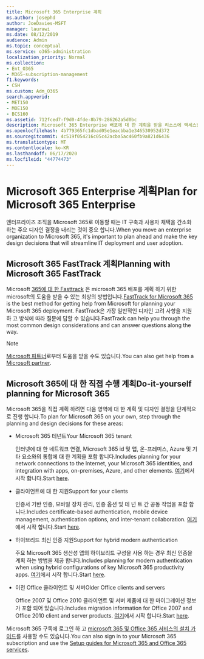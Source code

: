 ```yaml
---
title: Microsoft 365 Enterprise 계획
ms.author: josephd
author: JoeDavies-MSFT
manager: laurawi
ms.date: 08/12/2019
audience: Admin
ms.topic: conceptual
ms.service: o365-administration
localization_priority: Normal
ms.collection:
- Ent_O365
- M365-subscription-management
f1.keywords:
- CSH
ms.custom: Adm_O365
search.appverid:
- MET150
- MOE150
- BCS160
ms.assetid: 712fced7-f9d0-4fde-8b79-286262a5d0bc
description: Microsoft 365 Enterprise 배포에 대 한 계획을 받을 리소스에 액세스할 수 있습니다.
ms.openlocfilehash: 4b779365fc1dbad05e1eacbba1e346530952d372
ms.sourcegitcommit: 4c519f054216c05c42acba5ac460fb9a821d6436
ms.translationtype: MT
ms.contentlocale: ko-KR
ms.lasthandoff: 06/17/2020
ms.locfileid: "44774473"
---
```

# <a name="plan-for-microsoft-365-enterprise"></a><span data-ttu-id="43bdd-103">Microsoft 365 Enterprise 계획</span><span class="sxs-lookup"><span data-stu-id="43bdd-103">Plan for Microsoft 365 Enterprise</span></span>

<span data-ttu-id="43bdd-104">엔터프라이즈 조직을 Microsoft 365로 이동할 때는 IT 구축과 사용자 채택을 간소화 하는 주요 디자인 결정을 내리는 것이 중요 합니다.</span><span class="sxs-lookup"><span data-stu-id="43bdd-104">When you move an enterprise organization to Microsoft 365, it's important to plan ahead and make the key design decisions that will streamline IT deployment and user adoption.</span></span> 

## <a name="planning-with-microsoft-365-fasttrack"></a><span data-ttu-id="43bdd-105">Microsoft 365 FastTrack 계획</span><span class="sxs-lookup"><span data-stu-id="43bdd-105">Planning with Microsoft 365 FastTrack</span></span>

<span data-ttu-id="43bdd-106">Microsoft [365에 대 한 Fasttrack](https://www.microsoft.com/fasttrack/microsoft-365) 은 microsoft 365 배포를 계획 하기 위한 microsoft의 도움을 받을 수 있는 최상의 방법입니다.</span><span class="sxs-lookup"><span data-stu-id="43bdd-106">[FastTrack for Microsoft 365](https://www.microsoft.com/fasttrack/microsoft-365) is the best method for getting help from Microsoft for planning your Microsoft 365 deployment.</span></span> <span data-ttu-id="43bdd-107">FastTrack은 가장 일반적인 디자인 고려 사항을 지원 하 고 방식에 따라 질문에 답할 수 있습니다.</span><span class="sxs-lookup"><span data-stu-id="43bdd-107">FastTrack can help you through the most common design considerations and can answer questions along the way.</span></span> 

>[!Note]
><span data-ttu-id="43bdd-108">[Microsoft 파트너](https://www.microsoft.com/solution-providers/home)로부터 도움을 받을 수도 있습니다.</span><span class="sxs-lookup"><span data-stu-id="43bdd-108">You can also get help from a [Microsoft partner](https://www.microsoft.com/solution-providers/home).</span></span>
>

## <a name="do-it-yourself-planning-for-microsoft-365"></a><span data-ttu-id="43bdd-109">Microsoft 365에 대 한 직접 수행 계획</span><span class="sxs-lookup"><span data-stu-id="43bdd-109">Do-it-yourself planning for Microsoft 365</span></span>

<span data-ttu-id="43bdd-110">Microsoft 365을 직접 계획 하려면 다음 영역에 대 한 계획 및 디자인 결정을 단계적으로 진행 합니다.</span><span class="sxs-lookup"><span data-stu-id="43bdd-110">To plan for Microsoft 365 on your own, step through the planning and design decisions for these areas:</span></span>

- <span data-ttu-id="43bdd-111">Microsoft 365 테넌트</span><span class="sxs-lookup"><span data-stu-id="43bdd-111">Your Microsoft 365 tenant</span></span>

  <span data-ttu-id="43bdd-112">인터넷에 대 한 네트워크 연결, Microsoft 365 id 및 앱, 온-프레미스, Azure 및 기타 요소와의 통합에 대 한 계획을 포함 합니다.</span><span class="sxs-lookup"><span data-stu-id="43bdd-112">Includes planning for your network connections to the Internet, your Microsoft 365 identities, and integration with apps, on-premises, Azure, and other elements.</span></span> <span data-ttu-id="43bdd-113">[여기](subscriptions-licenses-accounts-and-tenants-for-microsoft-cloud-offerings.md)에서 시작 합니다.</span><span class="sxs-lookup"><span data-stu-id="43bdd-113">Start [here](subscriptions-licenses-accounts-and-tenants-for-microsoft-cloud-offerings.md).</span></span>

- <span data-ttu-id="43bdd-114">클라이언트에 대 한 지원</span><span class="sxs-lookup"><span data-stu-id="43bdd-114">Support for your clients</span></span>

  <span data-ttu-id="43bdd-115">인증서 기반 인증, 모바일 장치 관리, 인증 옵션 및 테 넌 트 간 공동 작업을 포함 합니다.</span><span class="sxs-lookup"><span data-stu-id="43bdd-115">Includes certificate-based authentication, mobile device management, authentication options, and inter-tenant collaboration.</span></span> <span data-ttu-id="43bdd-116">[여기](office-365-client-support-certificate-based-authentication.md)에서 시작 합니다.</span><span class="sxs-lookup"><span data-stu-id="43bdd-116">Start [here](office-365-client-support-certificate-based-authentication.md).</span></span>

- <span data-ttu-id="43bdd-117">하이브리드 최신 인증 지원</span><span class="sxs-lookup"><span data-stu-id="43bdd-117">Support for hybrid modern authentication</span></span>

  <span data-ttu-id="43bdd-118">주요 Microsoft 365 생산성 앱의 하이브리드 구성을 사용 하는 경우 최신 인증을 계획 하는 방법을 제공 합니다.</span><span class="sxs-lookup"><span data-stu-id="43bdd-118">Includes planning for modern authentication when using hybrid configurations of key Microsoft 365 productivity apps.</span></span> <span data-ttu-id="43bdd-119">[여기](hybrid-modern-auth-overview.md)에서 시작 합니다.</span><span class="sxs-lookup"><span data-stu-id="43bdd-119">Start [here](hybrid-modern-auth-overview.md).</span></span>

- <span data-ttu-id="43bdd-120">이전 Office 클라이언트 및 서버</span><span class="sxs-lookup"><span data-stu-id="43bdd-120">Older Office clients and servers</span></span>

  <span data-ttu-id="43bdd-121">Office 2007 및 Office 2010 클라이언트 및 서버 제품에 대 한 마이그레이션 정보가 포함 되어 있습니다.</span><span class="sxs-lookup"><span data-stu-id="43bdd-121">Includes migration information for Office 2007 and Office 2010 client and server products.</span></span> <span data-ttu-id="43bdd-122">[여기](plan-upgrade-previous-versions-office.md)에서 시작 합니다.</span><span class="sxs-lookup"><span data-stu-id="43bdd-122">Start [here](plan-upgrade-previous-versions-office.md).</span></span>

<span data-ttu-id="43bdd-123">Microsoft 365 구독에 로그인 하 고 [microsoft 365 및 Office 365 서비스의 설치 가이드](setup-guides-for-office-365.md)를 사용할 수도 있습니다.</span><span class="sxs-lookup"><span data-stu-id="43bdd-123">You can also sign in to your Microsoft 365 subscription and use the [Setup guides for Microsoft 365 and Office 365 services](setup-guides-for-office-365.md).</span></span>

